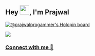 ## Hey <img src="https://github.com/TheDudeThatCode/TheDudeThatCode/blob/master/Assets/Hi.gif" width="29">, I'm Prajwal

[![@prajwalprogammer's Holopin board](https://holopin.me/prajwalprogammer)](https://holopin.io/@prajwalprogammer)


![](https://media-exp1.licdn.com/dms/image/C4D16AQE9OW_SsEkZCw/profile-displaybackgroundimage-shrink_350_1400/0/1639164108552?e=1668038400&v=beta&t=98q5lFG56z_P5ZZ33fwzC3I2r1v77m83s_iqiIVGcKE)

### [Connect with me 💬](https://www.linkedin.com/in/prajwalachwale/) 
